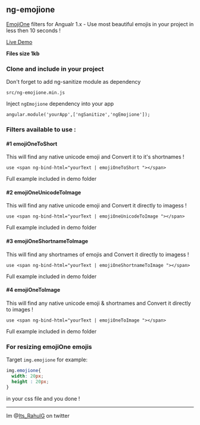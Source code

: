 ## ng-emojione
[EmojiOne](http://emojione.com/) filters for Angualr 1.x - Use most beautiful emojis in your project in less then 10 seconds !

[Live Demo](http://ng-emojione.esy.es/)

**Files size 1kb**

### Clone and include in your project
Don't forget to add ng-sanitize module as dependency  

``` src/ng-emojione.min.js ```

Inject ```ngEmojione``` dependency into your app

``` angular.module('yourApp',['ngSanitize','ngEmojione']); ```

### Filters available to use :

#### #1 emojiOneToShort

This will find any native unicode emoji and Convert it to it's shortnames !

```
use <span ng-bind-html="yourText | emojiOneToShort "></span>
```
Full example included in demo folder


#### #2 emojiOneUnicodeToImage

This will find any native unicode emoji and Convert it directly to imagess !

```
use <span ng-bind-html="yourText | emojiOneUnicodeToImage "></span>
```
Full example included in demo folder


#### #3 emojiOneShortnameToImage

This will find any shortnames of emojis and Convert it directly to imagess !

```
use <span ng-bind-html="yourText | emojiOneShortnameToImage "></span>
```
Full example included in demo folder


#### #4 emojiOneToImage

This will find any native unicode emoji & shortnames and Convert it directly to images !

```
use <span ng-bind-html="yourText | emojiOneToImage "></span>
```
Full example included in demo folder

### For resizing emojiOne emojis

Target ```img.emojione``` for example: 
```css
img.emojione{
  width: 20px;
  height : 20px;
}
```
in your css file and you done !

-----------------------------------------------------
Im  @[Its_RahulG](https://twitter.com/Its_RahulG) on twitter
